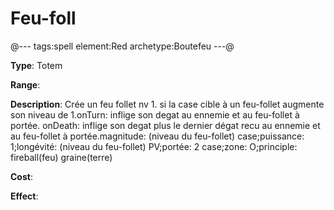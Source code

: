 # Feu-foll

@---
tags:spell
element:Red
archetype:Boutefeu
---@

**Type**:
Totem

**Range**:

**Description**:
Crée un feu follet nv 1. si la case cible à un feu-follet augmente son niveau de 1.onTurn: inflige son degat au ennemie et au feu-follet à portée. onDeath: inflige son degat plus le dernier dégat recu au ennemie et au feu-follet à portée.magnitude: (niveau du feu-follet) case;puissance: 1;longévité: (niveau du feu-follet) PV;portée: 2 case;zone: O;principle: fireball(feu) graine(terre)

**Cost**:

**Effect**:
